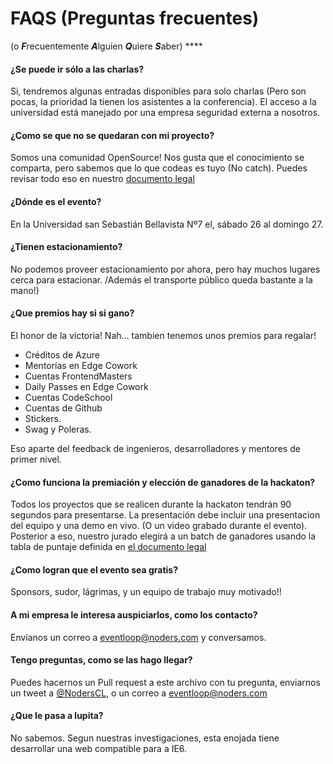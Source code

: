 # FAQS (Preguntas frecuentes)
(o ***F***recuentemente ***A***lguien ***Q***uiere ***S***aber) ****


#### ¿Se puede ir sólo a las charlas?
Si, tendremos algunas entradas disponibles para solo charlas (Pero son pocas, la prioridad la tienen los asistentes a la conferencia).
El acceso a la universidad está manejado por una empresa seguridad externa a nosotros.


#### ¿Como se que no se quedaran con mi proyecto?
Somos una comunidad OpenSource! Nos gusta que el conocimiento se comparta, pero sabemos que lo que codeas es tuyo (No catch).
Puedes revisar todo eso en nuestro [documento legal]('./legal.md')


#### ¿Dónde es el evento?
En la Universidad san Sebastián Bellavista Nº7 el, sábado 26 al domingo 27.


#### ¿Tienen estacionamiento?
No podemos proveer estacionamiento por ahora, pero hay muchos lugares cerca para estacionar.
/Además el transporte público queda bastante a la mano!)


#### ¿Que premios hay si si gano?
El honor de la victoria!
Nah... tambien tenemos unos premios para regalar!

- Créditos de Azure
- Mentorías en Edge Cowork
- Cuentas FrontendMasters
- Daily Passes en Edge Cowork
- Cuentas CodeSchool
- Cuentas de Github
- Stickers.
- Swag y Poleras.

Eso aparte del feedback de ingenieros, desarrolladores y mentores de primer nivel.


####  ¿Como funciona la premiación y elección de ganadores de la hackaton?

Todos los proyectos que se realicen durante la hackaton tendrán 90 segundos para presentarse.
La presentación debe incluir una presentacion del equipo y una demo en vivo. (O un video grabado durante el evento).
Posterior a eso, nuestro jurado elegirá a un batch de ganadores usando la tabla de puntaje definida en [el documento legal](./legal.md)


#### ¿Como logran que el evento sea gratis?
Sponsors, sudor, lágrimas, y un equipo de trabajo muy motivado!!


#### A mi empresa le interesa auspiciarlos, como los contacto?
Envíanos un correo a [eventloop@noders.com](mailto:eventloop@noders.com) y conversamos.


#### Tengo preguntas, como se las hago llegar?
Puedes hacernos un Pull request a este archivo con tu pregunta, enviarnos un tweet a [@NodersCL](http://twitter.com/noderscl), o un correo a [eventloop@noders.com](mailto:eventloop@noders.com)


#### ¿Que le pasa a lupita?
No sabemos. Segun nuestras investigaciones, esta enojada tiene desarrollar una web compatible para a IE6.
